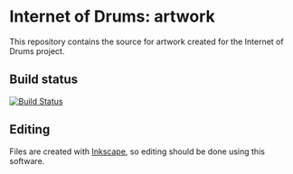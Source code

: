 # Internet of Drums: artwork

This repository contains the source for artwork created for the Internet of
Drums project.

## Build status

[![Build Status](https://travis-ci.org/internetofdrums/artwork.svg?branch=master)](https://travis-ci.org/internetofdrums/artwork)

## Editing

Files are created with [Inkscape][1], so editing should be done using this
software.

[1]: https://inkscape.org

